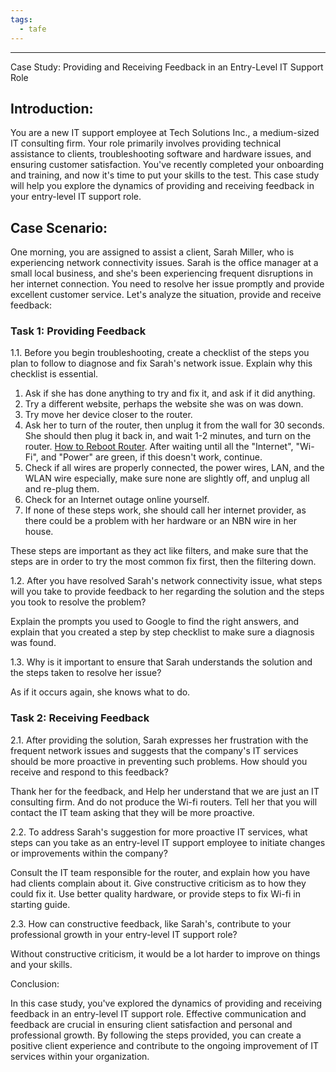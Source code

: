 ```yaml
---
tags:
  - tafe
---
```

___

Case Study: Providing and Receiving Feedback in an Entry-Level IT Support Role

## Introduction:

You are a new IT support employee at Tech Solutions Inc., a medium-sized IT consulting firm. Your role primarily involves providing technical assistance to clients, troubleshooting software and hardware issues, and ensuring customer satisfaction. You've recently completed your onboarding and training, and now it's time to put your skills to the test. This case study will help you explore the dynamics of providing and receiving feedback in your entry-level IT support role.

## Case Scenario:

One morning, you are assigned to assist a client, Sarah Miller, who is experiencing network connectivity issues. Sarah is the office manager at a small local business, and she's been experiencing frequent disruptions in her internet connection. You need to resolve her issue promptly and provide excellent customer service. Let's analyze the situation, provide and receive feedback:

### Task 1: Providing Feedback

1.1. Before you begin troubleshooting, create a checklist of the steps you plan to follow to diagnose and fix Sarah's network issue. Explain why this checklist is essential.

1. Ask if she has done anything to try and fix it, and ask if it did anything.
2. Try a different website, perhaps the website she was on was down.
3. Try move her device closer to the router. 
4. Ask her to turn of the router, then unplug it from the wall for 30 seconds. She should then plug it back in, and wait 1-2 minutes, and turn on the router. [How to Reboot Router](https://www.google.com/url?sa=t&rct=j&q=&esrc=s&source=web&cd=&cad=rja&uact=8&ved=2ahUKEwjbg9rg3pKEAxW0d2wGHQVsAQwQFnoECAgQAw&url=https%3A%2F%2Fwww.electric.ai%2Fblog%2Fhow-to-reboot-router-power-cycling-your-router%23%3A~%3Atext%3DStep%25201%253A%2520Unplug%2520the%2520modem%2Cbefore%2520testing%2520your%2520internet%2520connection.&usg=AOvVaw1S8X80lkXmBMQrzOPgDNBD&opi=89978449). After waiting until all the "Internet", "Wi-Fi", and "Power" are green, if this doesn't work, continue.
5. Check if all wires are properly connected, the power wires, LAN, and the WLAN wire especially, make sure none are slightly off, and unplug all and re-plug them.
6. Check for an Internet outage online yourself.
7. If none of these steps work, she should call her internet provider, as there could be a problem with her hardware or an NBN wire in her house.

These steps are important as they act like filters, and make sure that the steps are in order to try the most common fix first, then the filtering down.



1.2. After you have resolved Sarah's network connectivity issue, what steps will you take to provide feedback to her regarding the solution and the steps you took to resolve the problem?

Explain the prompts you used to Google to find the right answers, and explain that you created a step by step checklist to make sure a diagnosis was found.

1.3. Why is it important to ensure that Sarah understands the solution and the steps taken to resolve her issue?

As if it occurs again, she knows what to do.

### Task 2: Receiving Feedback

2.1. After providing the solution, Sarah expresses her frustration with the frequent network issues and suggests that the company's IT services should be more proactive in preventing such problems. How should you receive and respond to this feedback?

Thank her for the feedback, and Help her understand that we are just an IT consulting firm. And do not produce the Wi-fi routers. Tell her that you will contact the IT team asking that they will be more proactive.

2.2. To address Sarah's suggestion for more proactive IT services, what steps can you take as an entry-level IT support employee to initiate changes or improvements within the company?

Consult the IT team responsible for the router, and explain how you have had clients complain about it. Give constructive criticism as to how they could fix it. Use better quality hardware, or provide steps to fix Wi-fi in starting guide.

2.3. How can constructive feedback, like Sarah's, contribute to your professional growth in your entry-level IT support role?

Without constructive criticism, it would be a lot harder to improve on things and your skills.


Conclusion:

In this case study, you've explored the dynamics of providing and receiving feedback in an entry-level IT support role. Effective communication and feedback are crucial in ensuring client satisfaction and personal and professional growth. By following the steps provided, you can create a positive client experience and contribute to the ongoing improvement of IT services within your organization.